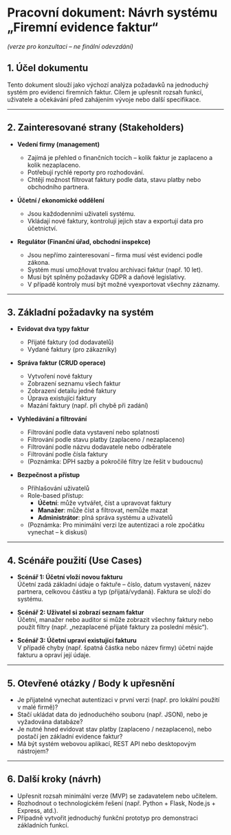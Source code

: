 # Pracovní dokument: Návrh systému „Firemní evidence faktur“  
*(verze pro konzultaci – ne finální odevzdání)*

## 1. Účel dokumentu  
Tento dokument slouží jako výchozí analýza požadavků na jednoduchý systém pro evidenci firemních faktur. Cílem je upřesnit rozsah funkcí, uživatele a očekávání před zahájením vývoje nebo další specifikace.

---

## 2. Zainteresované strany (Stakeholders)

- **Vedení firmy (management)**  
  - Zajímá je přehled o finančních tocích – kolik faktur je zaplaceno a kolik nezaplaceno.  
  - Potřebují rychlé reporty pro rozhodování.  
  - Chtějí možnost filtrovat faktury podle data, stavu platby nebo obchodního partnera.

- **Účetní / ekonomické oddělení**  
  - Jsou každodenními uživateli systému.  
  - Vkládají nové faktury, kontrolují jejich stav a exportují data pro účetnictví.  

- **Regulátor (Finanční úřad, obchodní inspekce)**  
  - Jsou nepřímo zainteresovaní – firma musí vést evidenci podle zákona.  
  - Systém musí umožňovat trvalou archivaci faktur (např. 10 let).  
  - Musí být splněny požadavky GDPR a daňové legislativy.  
  - V případě kontroly musí být možné vyexportovat všechny záznamy.

---

## 3. Základní požadavky na systém

- **Evidovat dva typy faktur**  
  - Přijaté faktury (od dodavatelů)  
  - Vydané faktury (pro zákazníky)

- **Správa faktur (CRUD operace)**  
  - Vytvoření nové faktury  
  - Zobrazení seznamu všech faktur  
  - Zobrazení detailu jedné faktury  
  - Úprava existující faktury  
  - Mazání faktury (např. při chybě při zadání)

- **Vyhledávání a filtrování**  
  - Filtrování podle data vystavení nebo splatnosti  
  - Filtrování podle stavu platby (zaplaceno / nezaplaceno)  
  - Filtrování podle názvu dodavatele nebo odběratele  
  - Filtrování podle čísla faktury  
  - (Poznámka: DPH sazby a pokročilé filtry lze řešit v budoucnu)

- **Bezpečnost a přístup**  
  - Přihlašování uživatelů
  - Role-based přístup:  
    - **Účetní**: může vytvářet, číst a upravovat faktury  
    - **Manažer**: může číst a filtrovat, nemůže mazat  
    - **Administrátor**: plná správa systému a uživatelů  
  - (Poznámka: Pro minimální verzi lze autentizaci a role zpočátku vynechat – k diskusi)

---

## 4. Scénáře použití (Use Cases)

- **Scénář 1: Účetní vloží novou fakturu**  
  Účetní zadá základní údaje o faktuře – číslo, datum vystavení, název partnera, celkovou částku a typ (přijatá/vydaná). Faktura se uloží do systému.

- **Scénář 2: Uživatel si zobrazí seznam faktur**  
  Účetní, manažer nebo auditor si může zobrazit všechny faktury nebo použít filtry (např. „nezaplacené přijaté faktury za poslední měsíc“).

- **Scénář 3: Účetní upraví existující fakturu**  
  V případě chyby (např. špatná částka nebo název firmy) účetní najde fakturu a opraví její údaje.


---

## 5. Otevřené otázky / Body k upřesnění

- Je přijatelné vynechat autentizaci v první verzi (např. pro lokální použití v malé firmě)?
- Stačí ukládat data do jednoduchého souboru (např. JSON), nebo je vyžadována databáze?
- Je nutné hned evidovat stav platby (zaplaceno / nezaplaceno), nebo postačí jen základní evidence faktur?
- Má být systém webovou aplikací, REST API nebo desktopovým nástrojem?

---

## 6. Další kroky (návrh)

- Upřesnit rozsah minimální verze (MVP) se zadavatelem nebo učitelem.
- Rozhodnout o technologickém řešení (např. Python + Flask, Node.js + Express, atd.).
- Případně vytvořit jednoduchý funkční prototyp pro demonstraci základních funkcí.


